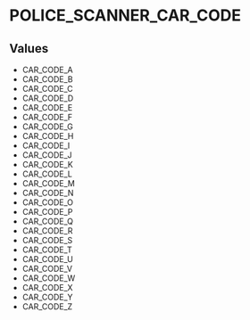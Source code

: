 # POLICE_SCANNER_CAR_CODE

## Values
* CAR_CODE_A
* CAR_CODE_B
* CAR_CODE_C
* CAR_CODE_D
* CAR_CODE_E
* CAR_CODE_F
* CAR_CODE_G
* CAR_CODE_H
* CAR_CODE_I
* CAR_CODE_J
* CAR_CODE_K
* CAR_CODE_L
* CAR_CODE_M
* CAR_CODE_N
* CAR_CODE_O
* CAR_CODE_P
* CAR_CODE_Q
* CAR_CODE_R
* CAR_CODE_S
* CAR_CODE_T
* CAR_CODE_U
* CAR_CODE_V
* CAR_CODE_W
* CAR_CODE_X
* CAR_CODE_Y
* CAR_CODE_Z